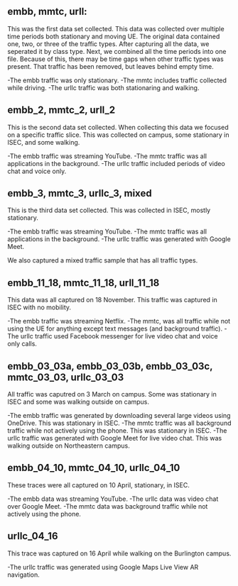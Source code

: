 ## embb, mmtc, urll:
This was the first data set collected. This data was collected over multiple time periods both stationary and moving UE. The original data contained one, two, or three of the traffic types. After capturing all the data, we seperated it by class type. Next, we combined all the time periods into one file. Because of this, there may be time gaps when other traffic types was present. That traffic has been removed, but leaves behind empty time.

-The embb traffic was only stationary.
-The mmtc includes traffic collected while driving. 
-The urllc traffic was both stationaring and walking. 

## embb_2, mmtc_2, urll_2
This is the second data set collected. When collecting this data we focused on a specific traffic slice. This was collected on campus, some stationary in ISEC, and some walking.

-The embb traffic was streaming YouTube.
-The mmtc traffic was all applications in the background.
-The urllc traffic included periods of video chat and voice only.

## embb_3, mmtc_3, urllc_3, mixed
This is the third data set collected. This was collected in ISEC, mostly stationary.

-The embb traffic was streaming YouTube.
-The mmtc traffic was all applications in the background.
-The urllc traffic was generated with Google Meet.

We also captured a mixed traffic sample that has all traffic types.

## embb_11_18, mmtc_11_18, urll_11_18
This data was all captured on 18 November. This traffic was captured in ISEC with no mobility.

-The embb traffic was streaming Netflix.
-The mmtc, was all traffic while not using the UE for anything except text messages (and background traffic).
-The urllc traffic used Facebook messenger for live video chat and voice only calls.

## embb_03_03a, embb_03_03b, embb_03_03c, mmtc_03_03, urllc_03_03
All traffic was caputred on 3 March on campus. Some was stationary in ISEC and some was walking outside on campus. 

-The embb traffic was generated by downloading several large videos using OneDrive. This was stationary in ISEC.
-The mmtc traffic was all background traffic while not actively using the phone. This was stationary in ISEC.
-The urllc traffic was generated with Google Meet for live video chat. This was walking outside on Northeastern campus.

## embb_04_10, mmtc_04_10, urllc_04_10
These traces were all captured on 10 April, stationary, in ISEC.

-The embb data was streaming YouTube.
-The urllc data was video chat over Google Meet.
-The mmtc data was background traffic while not actively using the phone.


## urllc_04_16
This trace was captured on 16 April while walking on the Burlington campus.

-The urllc traffic was generated using Google Maps Live View AR navigation.
